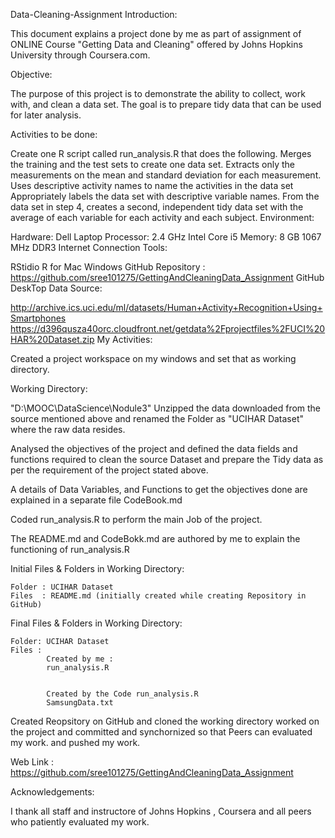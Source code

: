 Data-Cleaning-Assignment
Introduction:

This document explains a project done by me as part of assignment of ONLINE Course "Getting Data and Cleaning" offered by Johns Hopkins University through Coursera.com.

Objective:

The purpose of this project is to demonstrate the ability to collect, work with, and clean a data set. The goal is to prepare tidy data that can be used for later analysis.

Activities to be done:

Create one R script called run_analysis.R that does the following.
Merges the training and the test sets to create one data set.
Extracts only the measurements on the mean and standard deviation for each measurement.
Uses descriptive activity names to name the activities in the data set
Appropriately labels the data set with descriptive variable names.
From the data set in step 4, creates a second, independent tidy data set with the average of each variable for each activity and each subject.
Environment:

Hardware: 
Dell Laptop
Processor: 2.4 GHz Intel Core i5
Memory: 8 GB 1067 MHz DDR3
Internet Connection
Tools:

RStidio 
R for Mac Windows
GitHub Repository : https://github.com/sree101275/GettingAndCleaningData_Assignment
GitHub DeskTop
Data Source:

http://archive.ics.uci.edu/ml/datasets/Human+Activity+Recognition+Using+Smartphones 
https://d396qusza40orc.cloudfront.net/getdata%2Fprojectfiles%2FUCI%20HAR%20Dataset.zip 
My Activities:

Created a project workspace on my windows and set that as working directory.

 Working Directory:

 "D:\MOOC\DataScience\Nodule3"
Unzipped the data downloaded from the source mentioned above and renamed the Folder as "UCIHAR Dataset" where the raw data resides.

Analysed the objectives of the project and defined the data fields and functions required to clean the source Dataset and prepare the Tidy data as per the requirement of the project stated above.

A details of Data Variables, and Functions to get the objectives done are explained in a separate file CodeBook.md

Coded run_analysis.R to perform the main Job of the project.

The README.md and CodeBokk.md are authored by me to explain the functioning of run_analysis.R

Initial Files & Folders in Working Directory:

    Folder : UCIHAR Dataset
    Files  : README.md (initially created while creating Repository in GitHub)
Final Files & Folders in Working Directory:

    Folder: UCIHAR Dataset
    Files : 
            Created by me :
            run_analysis.R
            

            Created by the Code run_analysis.R 
            SamsungData.txt
            
Created Reopsitory on GitHub and cloned the working directory worked on the project and committed and synchornized so that Peers can evaluated my work. and pushed my work.

Web Link : https://github.com/sree101275/GettingAndCleaningData_Assignment

Acknowledgements:

I thank all staff and instructore of Johns Hopkins , Coursera and all peers who patiently evaluated my work.
